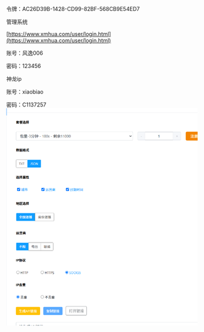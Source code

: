 令牌：AC26D39B-1428-CD99-82BF-568CB9E54ED7

管理系统

[https://www.xmhua.com/user/login.html](https://www.xmhua.com/user/login.html)

账号：风逸006

密码：123456

神龙ip

账号：xiaobiao

密码：C1137257
![|400](Pasted%20image%2020250521135733.png)
